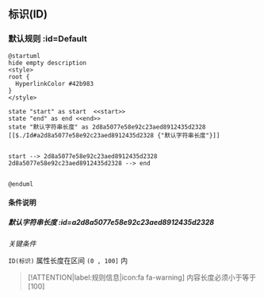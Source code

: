 ## 标识(ID) <!-- {docsify-ignore-all} -->

   

### 默认规则 :id=Default

```plantuml
@startuml
hide empty description
<style>
root {
  HyperlinkColor #42b983
}
</style>

state "start" as start  <<start>>
state "end" as end <<end>>
state "默认字符串长度" as 2d8a5077e58e92c23aed8912435d2328 [[$./Id#a2d8a5077e58e92c23aed8912435d2328 {"默认字符串长度"}]]


start --> 2d8a5077e58e92c23aed8912435d2328 
2d8a5077e58e92c23aed8912435d2328 --> end 


@enduml
```

#### 条件说明

##### 默认字符串长度 :id=a2d8a5077e58e92c23aed8912435d2328


*关键条件*


`ID(标识)` 属性长度在区间 `(0 , 100]` 内

> [!ATTENTION|label:规则信息|icon:fa fa-warning]
> 内容长度必须小于等于[100]







